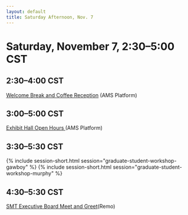 ```yaml
---
layout: default
title: Saturday Afternoon, Nov. 7
---
```


# Saturday, November 7, 2:30–5:00 CST


## 2:30–4:00 CST
<p class="non-session"><a href="https://ams2020.pathable.co/meetings/waWzzQDJuBK7kgGwk">Welcome Break and Coffee Reception</a><span> (AMS Platform)</span></p>

## 3:00–5:00 CST
<p class="non-session"><a href="https://ams2020.pathable.co/trade-show/organizations">Exhibit Hall Open Hours </a><span>(AMS Platform)</span></p>

## 3:30–5:30 CST
{% include session-short.html session="graduate-student-workshop-gawboy" %}
{% include session-short.html session="graduate-student-workshop-murphy" %}

## 4:30–5:30 CST
<p class="non-session"><a href="https://live.remo.co/e/smt-executive-board-meet-and-gre">SMT Executive Board Meet and Greet</a><span>(Remo)</span></p>


